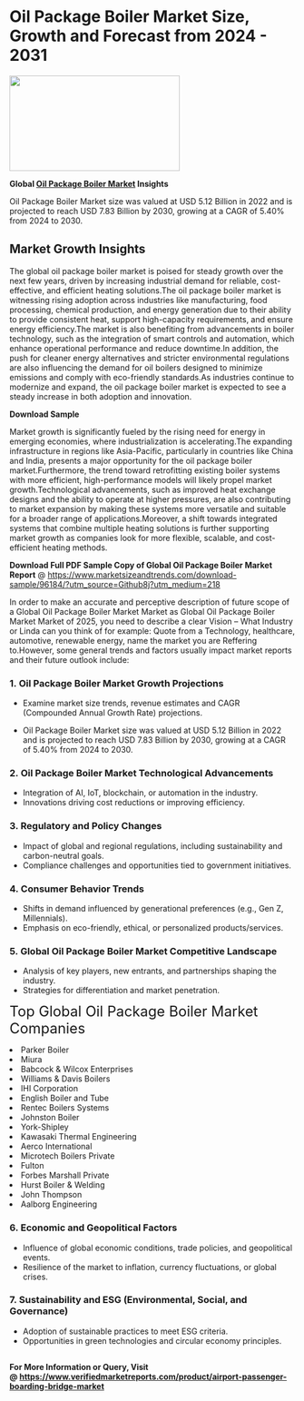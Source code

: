 <H1>Oil Package Boiler Market Size, Growth and Forecast from 2024 - 2031</H1><img class="aligncenter size-medium wp-image-584254" src="https://thirdeyenews.in/wp-content/uploads/2024/09/Global-Market-Research-300x168.jpeg" alt="" width="300" height="168" /><p><strong>Global&nbsp;<a href="https://www.marketsizeandtrends.com/download-sample/96184/?utm_source=Github8j?utm_medium=218">Oil Package Boiler Market</a> Insights</strong></p><p>Oil Package Boiler Market size was valued at USD 5.12 Billion in 2022 and is projected to reach USD 7.83 Billion by 2030, growing at a CAGR of 5.40% from 2024 to 2030.</p><p><h2>Market Growth Insights</h2> <p>The global oil package boiler market is poised for steady growth over the next few years, driven by increasing industrial demand for reliable, cost-effective, and efficient heating solutions.The oil package boiler market is witnessing rising adoption across industries like manufacturing, food processing, chemical production, and energy generation due to their ability to provide consistent heat, support high-capacity requirements, and ensure energy efficiency.The market is also benefiting from advancements in boiler technology, such as the integration of smart controls and automation, which enhance operational performance and reduce downtime.In addition, the push for cleaner energy alternatives and stricter environmental regulations are also influencing the demand for oil boilers designed to minimize emissions and comply with eco-friendly standards.As industries continue to modernize and expand, the oil package boiler market is expected to see a steady increase in both adoption and innovation.</p> <p><strong>Download Sample</strong></p> <p>Market growth is significantly fueled by the rising need for energy in emerging economies, where industrialization is accelerating.The expanding infrastructure in regions like Asia-Pacific, particularly in countries like China and India, presents a major opportunity for the oil package boiler market.Furthermore, the trend toward retrofitting existing boiler systems with more efficient, high-performance models will likely propel market growth.Technological advancements, such as improved heat exchange designs and the ability to operate at higher pressures, are also contributing to market expansion by making these systems more versatile and suitable for a broader range of applications.Moreover, a shift towards integrated systems that combine multiple heating solutions is further supporting market growth as companies look for more flexible, scalable, and cost-efficient heating methods.</p> <p><span class=""><strong>Download Full PDF Sample Copy of Global Oil Package Boiler Market Report</strong> @ <a href="https://www.marketsizeandtrends.com/download-sample/96184/?utm_source=Github8j?utm_medium=218" target="_blank">https://www.marketsizeandtrends.com/download-sample/96184/?utm_source=Github8j?utm_medium=218</a></span></p><p>In order to make an accurate and perceptive description of future scope of a Global&nbsp;Oil Package Boiler Market Market as Global&nbsp;Oil Package Boiler Market Market of 2025, you need to describe a clear Vision &ndash; What Industry or Linda can you think of for example: Quote from a Technology, healthcare, automotive, renewable energy, name the market you are Reffering to.However, some general trends and factors usually impact market reports and their future outlook include:</p><h3>1.&nbsp;<strong>Oil Package Boiler Market Growth Projections</strong></h3><ul><li>Examine market size trends, revenue estimates and CAGR (Compounded Annual Growth Rate) projections.</li><li><p>Oil Package Boiler Market size was valued at USD 5.12 Billion in 2022 and is projected to reach USD 7.83 Billion by 2030, growing at a CAGR of 5.40% from 2024 to 2030.</p></li></ul><h3>2.&nbsp;<strong>Oil Package Boiler Market Technological Advancements</strong></h3><ul><li>Integration of AI, IoT, blockchain, or automation in the industry.</li><li>Innovations driving cost reductions or improving efficiency.</li></ul><h3>3.&nbsp;<strong>Regulatory and Policy Changes</strong></h3><ul><li>Impact of global and regional regulations, including sustainability and carbon-neutral goals.</li><li>Compliance challenges and opportunities tied to government initiatives.</li></ul><h3>4.&nbsp;<strong>Consumer Behavior Trends</strong></h3><ul><li>Shifts in demand influenced by generational preferences (e.g., Gen Z, Millennials).</li><li>Emphasis on eco-friendly, ethical, or personalized products/services.</li></ul><h3>5.&nbsp;<strong>Global Oil Package Boiler Market Competitive Landscape</strong></h3><ul><li>Analysis of key players, new entrants, and partnerships shaping the industry.</li><li>Strategies for differentiation and market penetration.</li></ul><p data-pm-slice="1 1 []"><span style="color: inherit; font-family: inherit; font-size: 25px;">Top Global Oil Package Boiler Market Companies</span></p><div class="" data-test-id=""><p><li>Parker Boiler</li><li> Miura</li><li> Babcock & Wilcox Enterprises</li><li> Williams & Davis Boilers</li><li> IHI Corporation</li><li> English Boiler and Tube</li><li> Rentec Boilers Systems</li><li> Johnston Boiler</li><li> York-Shipley</li><li> Kawasaki Thermal Engineering</li><li> Aerco International</li><li> Microtech Boilers Private</li><li> Fulton</li><li> Forbes Marshall Private</li><li> Hurst Boiler & Welding</li><li> John Thompson</li><li> Aalborg Engineering</li></p></div><h3>6.&nbsp;<strong>Economic and Geopolitical Factors</strong></h3><ul><li>Influence of global economic conditions, trade policies, and geopolitical events.</li><li>Resilience of the market to inflation, currency fluctuations, or global crises.</li></ul><h3>7.&nbsp;<strong>Sustainability and ESG (Environmental, Social, and Governance)</strong></h3><ul><li>Adoption of sustainable practices to meet ESG criteria.</li><li>Opportunities in green technologies and circular economy principles.</li></ul><h2><strong style="font-size: 14px;">For More Information or Query, Visit @&nbsp;</strong><a style="background-color: #ffffff; font-size: 14px;" href="https://www.marketsizeandtrends.com/report/oil-package-boiler-market/" target="_blank">https://www.verifiedmarketreports.com/product/airport-passenger-boarding-bridge-market</a></h2>